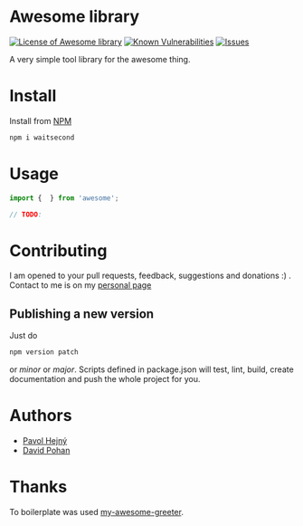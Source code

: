 # Awesome library

<!--Badges-->

[![License of Awesome library](https://img.shields.io/github/license/hejny/awesome-library-boilerplate.svg?style=flat)](https://github.com/hejny/awesome-library-boilerplate/blob/master/LICENSE)
[![Known Vulnerabilities](https://snyk.io/test/github/hejny/awesome-library-boilerplate/badge.svg)](https://snyk.io/test/github/hejny/awesome-library-boilerplate)
[![Issues](https://img.shields.io/github/issues/hejny/awesome-library-boilerplate.svg?style=flat)](https://github.com/hejny/awesome-library-boilerplate/issues)

<!--/Badges-->

A very simple tool library for the awesome thing.

# Install

Install from [NPM](https://www.npmjs.com/package/configchecker)

```bash
npm i waitsecond
```

# Usage



```typescript
import {  } from 'awesome';

// TODO:
```


# Contributing

I am opened to your pull requests, feedback, suggestions and donations :) . Contact to me is on my [personal page](https://www.pavolhejny.com)

## Publishing a new version

Just do

```bash
npm version patch
```
or *minor* or *major*. Scripts defined in package.json will test, lint, build, create documentation and push the whole project for you.

# Authors

- [Pavol Hejný](https://github.com/hejny)
- [David Pohan](https://github.com/pohy)


# Thanks

To boilerplate was used [my-awesome-greeter](https://github.com/caki0915/my-awesome-greeter).
